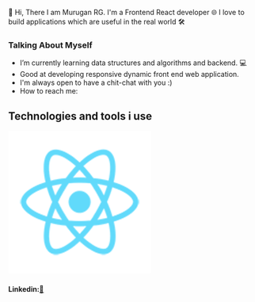 👋 Hi, There
   I am Murugan RG. I'm a Frontend React developer 🌐 I love to build applications which are useful in the real world 🛠️

### Talking About Myself
- I’m currently learning data structures and algorithms and backend. 💻
- Good at developing responsive dynamic front end web application.
- I'm always open to have a chit-chat with you :)
- How to reach me: 

## Technologies and tools i use
   <img src="https://raw.githubusercontent.com/github/explore/80688e429a7d4ef2fca1e82350fe8e3517d3494d/topics/react/react.png"/>
   
#### Linkedin:<a href="https://www.linkedin.com/in/murugan-rg-097b641a2/">:iphone:</a>

